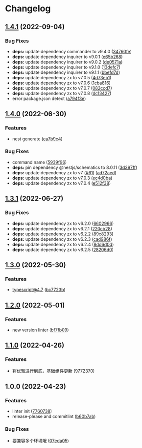 # Changelog

## [1.4.1](https://github.com/powerfulyang/cli/compare/v1.4.0...v1.4.1) (2022-09-04)


### Bug Fixes

* **deps:** update dependency commander to v9.4.0 ([34760fe](https://github.com/powerfulyang/cli/commit/34760fe1a37fdbc42387d4f827f39c66c374fc3e))
* **deps:** update dependency inquirer to v9.0.1 ([e65b268](https://github.com/powerfulyang/cli/commit/e65b26886a10dd4df47397462616184fca0b2853))
* **deps:** update dependency inquirer to v9.0.2 ([de0571a](https://github.com/powerfulyang/cli/commit/de0571a4dce0c9afea652592f1c0c675ea1dd162))
* **deps:** update dependency inquirer to v9.1.0 ([13defc7](https://github.com/powerfulyang/cli/commit/13defc7151f7f16a10798af25d9705926eecad76))
* **deps:** update dependency inquirer to v9.1.1 ([bbefd7d](https://github.com/powerfulyang/cli/commit/bbefd7dc2fd27faa14b5be1d03b2c6e06fba2f26))
* **deps:** update dependency zx to v7.0.5 ([4d73eb1](https://github.com/powerfulyang/cli/commit/4d73eb1f76f5feb2654a68edbe9ee7ce9263bff7))
* **deps:** update dependency zx to v7.0.6 ([1cba816](https://github.com/powerfulyang/cli/commit/1cba8161ccf5b37034e99f15266ebe8064df7d8c))
* **deps:** update dependency zx to v7.0.7 ([082ccd7](https://github.com/powerfulyang/cli/commit/082ccd77ea0ad7df75baabe4e52e608aa5572c0f))
* **deps:** update dependency zx to v7.0.8 ([dc13427](https://github.com/powerfulyang/cli/commit/dc13427b1655f42844a889ac525349a274d0d1d9))
* error package.json detect ([a794f3e](https://github.com/powerfulyang/cli/commit/a794f3e49b06ccc4948f2184ec3ffc72b2321639))

## [1.4.0](https://github.com/powerfulyang/cli/compare/v1.3.1...v1.4.0) (2022-06-30)


### Features

* nest generate ([ea7b9c4](https://github.com/powerfulyang/cli/commit/ea7b9c41a82b2ba459b5e3449f88950db6c77d0b))


### Bug Fixes

* command name ([5939f96](https://github.com/powerfulyang/cli/commit/5939f9665e9f1e38ec6da266cd45934fb99b7be9))
* **deps:** pin dependency @nestjs/schematics to 8.0.11 ([3d397ff](https://github.com/powerfulyang/cli/commit/3d397ff06b722351bf23f93b8d89d83f9f7458b8))
* **deps:** update dependency zx to v7 ([#61](https://github.com/powerfulyang/cli/issues/61)) ([ad72aed](https://github.com/powerfulyang/cli/commit/ad72aed99b70b2339a9d20368eb43ca314a9f59e))
* **deps:** update dependency zx to v7.0.3 ([ec4d0ba](https://github.com/powerfulyang/cli/commit/ec4d0ba432ebb0dbd36633b7da7a10446859be1c))
* **deps:** update dependency zx to v7.0.4 ([e512f38](https://github.com/powerfulyang/cli/commit/e512f38c5f403f2301be35498e7670fe6f13fda2))

## [1.3.1](https://github.com/powerfulyang/cli/compare/v1.3.0...v1.3.1) (2022-06-27)


### Bug Fixes

* **deps:** update dependency zx to v6.2.0 ([6602966](https://github.com/powerfulyang/cli/commit/660296662e28e50ef8100ccd30a250070a8a0773))
* **deps:** update dependency zx to v6.2.1 ([220cb28](https://github.com/powerfulyang/cli/commit/220cb28bcf0823718256e78ff105b3739157fb29))
* **deps:** update dependency zx to v6.2.2 ([89c8293](https://github.com/powerfulyang/cli/commit/89c8293bcd6af10dbdbd3905bbf1189fc7bc7b5a))
* **deps:** update dependency zx to v6.2.3 ([cad986f](https://github.com/powerfulyang/cli/commit/cad986f8c21a9abe696ae42e2244b37a76be3bc4))
* **deps:** update dependency zx to v6.2.4 ([8dd6d0d](https://github.com/powerfulyang/cli/commit/8dd6d0df49227e606d3180d47c7f7bbf22bb3b04))
* **deps:** update dependency zx to v6.2.5 ([28206d0](https://github.com/powerfulyang/cli/commit/28206d05cdfd327a2a0fc92d32c3cbf9c9b62e50))

## [1.3.0](https://github.com/powerfulyang/cli/compare/v1.2.0...v1.3.0) (2022-05-30)


### Features

* typescript@4.7 ([bc7723b](https://github.com/powerfulyang/cli/commit/bc7723b1cb8618b510c0aae8510440d38d2f4805))

## [1.2.0](https://github.com/powerfulyang/cli/compare/v1.1.0...v1.2.0) (2022-05-01)


### Features

* new version linter ([bf7fb09](https://github.com/powerfulyang/cli/commit/bf7fb09a7809f15bff387a1f886ac27fdc584be4))

## [1.1.0](https://github.com/powerfulyang/cli/compare/v1.0.0...v1.1.0) (2022-04-26)


### Features

* 将优雅进行到底，基础组件更新 ([9772370](https://github.com/powerfulyang/cli/commit/97723700fbcb6d24cc704b71092c09768794e9da))

## 1.0.0 (2022-04-23)


### Features

* linter init ([7760738](https://github.com/powerfulyang/cli/commit/77607383e652fc66d61b0a6e5581645c368449b3))
* release-please and commitlint ([b60b7ab](https://github.com/powerfulyang/cli/commit/b60b7abecaa6b1f40b3349a76da07a060d57d1c0))


### Bug Fixes

* 要兼容多个环境哦 ([07eda05](https://github.com/powerfulyang/cli/commit/07eda051bb25f9da7619b045f5b5c0cb6abc8b12))
